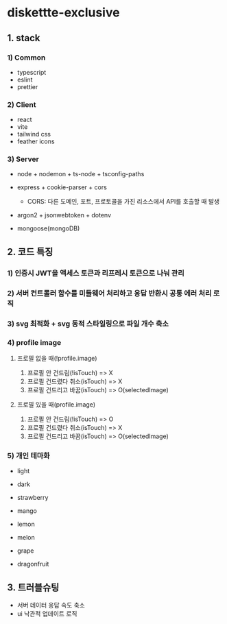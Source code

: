 # diskettte-exclusive

<!-- //TODO:
  // 🍒 포스트 폼 생성, 수정, 삭제시 낙관적 업데이트
  // 검색 페이지,
  // 포스트에 이미지 넣기 => createPost, 댓글 기능
  // 무한 스크롤!
 -->

## 1. stack

### 1) Common

- typescript
- eslint
- prettier

### 2) Client

- react
- vite
- tailwind css
- feather icons

### 3) Server

- node + nodemon + ts-node + tsconfig-paths

- express + cookie-parser + cors
  - CORS: 다른 도메인, 포트, 프로토콜을 가진 리소스에서 API를 호출할 때 발생
- argon2 + jsonwebtoken + dotenv
- mongoose(mongoDB)

## 2. 코드 특징

### 1) 인증시 JWT을 액세스 토큰과 리프레시 토큰으로 나눠 관리

### 2) 서버 컨트롤러 함수를 미들웨어 처리하고 응답 반환시 공통 에러 처리 로직

### 3) svg 최적화 + svg 동적 스타일링으로 파일 개수 축소

### 4) profile image

1.  프로필 없을 때(!profile.image)

    1. 프로필 안 건드림(!isTouch) => X
    2. 프로필 건드렸다 취소(isTouch) => X
    3. 프로필 건드리고 바꿈(isTouch) => O(selectedImage)

2.  프로필 있을 때(profile.image)

    1. 프로필 안 건드림(!isTouch) => O
    2. 프로필 건드렸다 취소(isTouch) => X
    3. 프로필 건드리고 바꿈(isTouch) => O(selectedImage)

### 5) 개인 테마화

- light
- dark

- strawberry
- mango
- lemon
- melon
- grape
- dragonfruit

## 3. 트러블슈팅

- 서버 데이터 응답 속도 축소
- ui 낙관적 업데이트 로직
